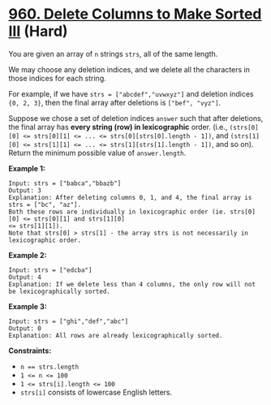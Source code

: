 # [960. Delete Columns to Make Sorted III][link] (Hard)

[link]: https://leetcode.com/problems/delete-columns-to-make-sorted-iii/

You are given an array of `n` strings `strs`, all of the same length.

We may choose any deletion indices, and we delete all the characters in those indices for each
string.

For example, if we have `strs = ["abcdef","uvwxyz"]` and deletion indices `{0, 2, 3}`, then the
final array after deletions is `["bef", "vyz"]`.

Suppose we chose a set of deletion indices `answer` such that after deletions, the final array has
**every string (row) in lexicographic** order. (i.e., `(strs[0][0] <= strs[0][1] <= ... <=
strs[0][strs[0].length - 1])`, and `(strs[1][0] <= strs[1][1] <= ... <= strs[1][strs[1].length - 1])`,
and so on). Return the minimum possible value of `answer.length`.

**Example 1:**

```
Input: strs = ["babca","bbazb"]
Output: 3
Explanation: After deleting columns 0, 1, and 4, the final array is strs = ["bc", "az"].
Both these rows are individually in lexicographic order (ie. strs[0][0] <= strs[0][1] and strs[1][0]
<= strs[1][1]).
Note that strs[0] > strs[1] - the array strs is not necessarily in lexicographic order.
```

**Example 2:**

```
Input: strs = ["edcba"]
Output: 4
Explanation: If we delete less than 4 columns, the only row will not be lexicographically sorted.
```

**Example 3:**

```
Input: strs = ["ghi","def","abc"]
Output: 0
Explanation: All rows are already lexicographically sorted.
```

**Constraints:**

- `n == strs.length`
- `1 <= n <= 100`
- `1 <= strs[i].length <= 100`
- `strs[i]` consists of lowercase English letters.
